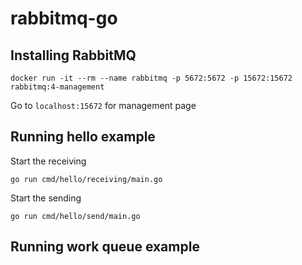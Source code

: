 # rabbitmq-go

## Installing RabbitMQ
```
docker run -it --rm --name rabbitmq -p 5672:5672 -p 15672:15672 rabbitmq:4-management
```

Go to `localhost:15672` for management page

## Running hello example
Start the receiving
```
go run cmd/hello/receiving/main.go
```

Start the sending
```
go run cmd/hello/send/main.go
```

## Running work queue example


